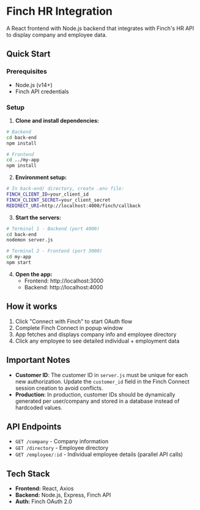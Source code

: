 # Finch HR Integration

A React frontend with Node.js backend that integrates with Finch's HR API to display company and employee data.

## Quick Start

### Prerequisites
- Node.js (v14+)
- Finch API credentials

### Setup

1. **Clone and install dependencies:**
```bash
# Backend
cd back-end
npm install

# Frontend  
cd ../my-app
npm install
```

2. **Environment setup:**
```bash
# In back-end/ directory, create .env file:
FINCH_CLIENT_ID=your_client_id
FINCH_CLIENT_SECRET=your_client_secret
REDIRECT_URI=http://localhost:4000/finch/callback
```

3. **Start the servers:**
```bash
# Terminal 1 - Backend (port 4000)
cd back-end
nodemon server.js

# Terminal 2 - Frontend (port 3000)
cd my-app
npm start
```

4. **Open the app:**
   - Frontend: http://localhost:3000
   - Backend: http://localhost:4000

## How it works

1. Click "Connect with Finch" to start OAuth flow
2. Complete Finch Connect in popup window
3. App fetches and displays company info and employee directory
4. Click any employee to see detailed individual + employment data

## Important Notes

- **Customer ID**: The customer ID in `server.js` must be unique for each new authorization. Update the `customer_id` field in the Finch Connect session creation to avoid conflicts.
- **Production**: In production, customer IDs should be dynamically generated per user/company and stored in a database instead of hardcoded values.

## API Endpoints

- `GET /company` - Company information
- `GET /directory` - Employee directory
- `GET /employee/:id` - Individual employee details (parallel API calls)

## Tech Stack

- **Frontend:** React, Axios
- **Backend:** Node.js, Express, Finch API
- **Auth:** Finch OAuth 2.0